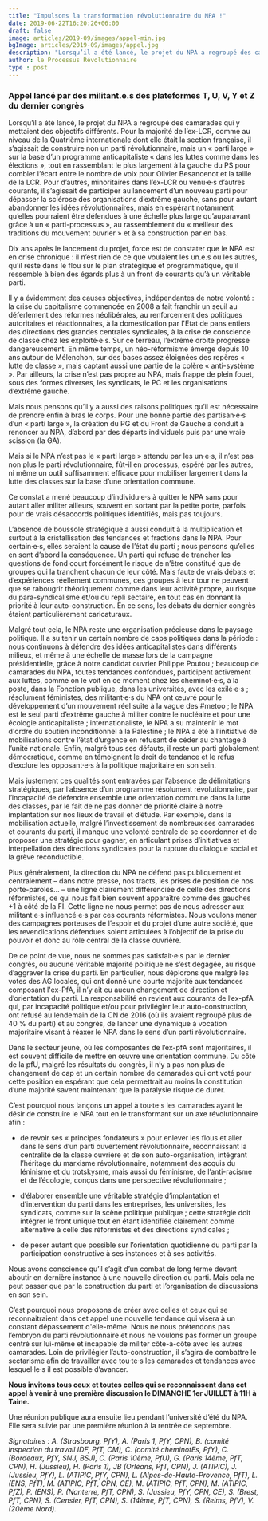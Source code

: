 ```yaml
---
title: "Impulsons la transformation révolutionnaire du NPA !"
date: 2019-06-22T16:20:26+06:00
draft: false
image: articles/2019-09/images/appel-min.jpg
bgImage: articles/2019-09/images/appel.jpg
description: "Lorsqu’il a été lancé, le projet du NPA a regroupé des camarades qui y mettaient des objectifs différents. Pour la majorité de l’ex-LCR, comme au niveau de la Quatrième internationale dont elle était la section française, il s’agissait de construire non un parti révolutionnaire, mais un « parti large » sur la base d’un programme anticapitaliste « dans les luttes comme dans les élections », tout en rassemblant le plus largement à la gauche du PS pour combler l’écart entre le nombre de voix pour Olivier Besancenot et la taille de la LCR. Pour d’autres, minoritaires dans l’ex-LCR ou venu·e·s d’autres courants, il s’agissait de participer au lancement d’un nouveau parti pour dépasser la sclérose des organisations d’extrême gauche, sans pour autant abandonner les idées révolutionnaires, mais en espérant notamment qu’elles pourraient être défendues à une échelle plus large qu’auparavant grâce à un « parti-processus », au rassemblement du « meilleur des traditions du mouvement ouvrier » et à sa construction par en bas."
author: le Processus Révolutionnaire
type : post
---
```

### Appel lancé par des militant.e.s des plateformes T, U, V, Y et Z du dernier congrès

Lorsqu’il a été lancé, le projet du NPA a regroupé des camarades qui y mettaient des objectifs différents. Pour la majorité de l’ex-LCR, comme au niveau de la Quatrième internationale dont elle était la section française, il s’agissait de construire non un parti révolutionnaire, mais un « parti large » sur la base d’un programme anticapitaliste « dans les luttes comme dans les élections », tout en rassemblant le plus largement à la gauche du PS pour combler l’écart entre le nombre de voix pour Olivier Besancenot et la taille de la LCR. Pour d’autres, minoritaires dans l’ex-LCR ou venu·e·s d’autres courants, il s’agissait de participer au lancement d’un nouveau parti pour dépasser la sclérose des organisations d’extrême gauche, sans pour autant abandonner les idées révolutionnaires, mais en espérant notamment qu’elles pourraient être défendues à une échelle plus large qu’auparavant grâce à un « parti-processus », au rassemblement du « meilleur des traditions du mouvement ouvrier » et à sa construction par en bas.

Dix ans après le lancement du projet, force est de constater que le NPA est en crise chronique : il n’est rien de ce que voulaient les un.e.s ou les autres, qu’il reste dans le flou sur le plan stratégique et programmatique, qu’il ressemble à bien des égards plus à un front de courants qu’à un véritable parti.

Il y a évidemment des causes objectives, indépendantes de notre volonté : la crise du capitalisme commencée en 2008 a fait franchir un seuil au déferlement des réformes néolibérales, au renforcement des politiques autoritaires et réactionnaires, à la domestication par l'Etat de pans entiers des directions des grandes centrales syndicales, à la crise de conscience de classe chez les exploité·e·s. Sur ce terreau, l’extrême droite progresse dangereusement. En même temps, un néo-réformisme émerge depuis 10 ans autour de Mélenchon, sur des bases assez éloignées des repères « lutte de classe », mais captant aussi une partie de la colère « anti-système ». Par ailleurs, la crise n’est pas propre au NPA, mais frappe de plein fouet, sous des formes diverses, les syndicats, le PC et les organisations d’extrême gauche.

Mais nous pensons qu’il y a aussi des raisons politiques qu’il est nécessaire de prendre enfin à bras le corps. Pour une bonne partie des partisan·e·s d’un « parti large », la création du PG et du Front de Gauche a conduit à renoncer au  NPA, d’abord par des départs individuels puis par une vraie scission (la GA).

Mais si le NPA n’est pas le « parti large » attendu par les un·e·s, il n’est pas non plus le parti révolutionnaire, fût-il en processus, espéré par les autres, ni même un outil  suffisamment efficace pour mobiliser largement dans la lutte des classes sur la base d’une orientation commune.

Ce constat a mené beaucoup d’individu·e·s à quitter le NPA sans pour autant aller militer ailleurs, souvent en sortant par la petite porte, parfois pour de vrais désaccords politiques identifiés, mais pas toujours.

L’absence de boussole stratégique a aussi conduit  à la multiplication et surtout à la cristallisation des tendances et fractions dans le NPA. Pour certain·e·s, elles seraient la cause de l’état du parti ; nous pensons qu’elles en sont d’abord la conséquence. Un parti qui refuse de trancher les questions de fond court forcément le risque de n’être constitué que de groupes qui la tranchent chacun de leur côté. Mais faute de vrais débats et d’expériences réellement communes, ces groupes à leur tour ne peuvent que se rabougrir théoriquement comme dans leur activité propre, au risque du para-syndicalisme et/ou du  repli sectaire, en tout cas en donnant la priorité à leur auto-construction. En ce sens, les débats du dernier congrès étaient particulièrement caricaturaux.

Malgré tout cela, le NPA reste une organisation précieuse dans le paysage politique. Il a su tenir un certain nombre de caps politiques dans la période : nous continuons à défendre des idées anticapitalistes dans différents milieux, et même à une échelle de masse lors de la campagne présidentielle, grâce à notre candidat ouvrier Philippe Poutou ; beaucoup de camarades du NPA, toutes tendances confondues, participent activement aux luttes, comme on le voit en ce moment chez les cheminot·e·s, à la poste, dans la Fonction publique, dans les universités, avec les exilé·e·s  ; résolument féministes, des militant·e·s du NPA ont œuvré pour le développement d’un mouvement réel suite à la vague des #metoo ; le NPA est le seul parti d’extrême gauche à militer contre le nucléaire et pour une écologie anticapitaliste ; internationaliste, le NPA a su maintenir le mot d'ordre du soutien inconditionnel à la Palestine ; le NPA a été à l’initiative de mobilisations contre l’état d’urgence en refusant de céder au chantage à l’unité nationale. Enfin, malgré tous ses défauts, il reste un parti globalement démocratique, comme en témoignent le droit de tendance et le refus d’exclure les opposant·e·s à la politique majoritaire en son sein.

Mais justement ces qualités sont entravées par l’absence de délimitations stratégiques, par l’absence d’un programme résolument révolutionnaire, par l’incapacité de défendre ensemble une orientation commune dans la lutte des classes, par le fait de ne pas donner de priorité claire à notre implantation sur nos lieux de travail et d’étude. Par exemple, dans la mobilisation actuelle, malgré l’investissement de nombreux·ses camarades et courants du parti, il manque une volonté centrale de se coordonner et de proposer une stratégie pour gagner, en articulant prises d’initiatives et interpellation des directions syndicales pour la rupture du dialogue social et la grève reconductible.

Plus généralement, la direction du NPA ne défend pas publiquement et centralement – dans notre presse, nos tracts, les prises de position de nos porte-paroles… – une ligne clairement différenciée de celle des directions réformistes, ce qui nous fait bien souvent apparaître comme des gauches +1 à côté de la FI. Cette ligne ne nous permet pas de nous adresser aux militant·e·s influencé·e·s par ces courants réformistes. Nous voulons mener des campagnes porteuses de l’espoir et du projet d’une autre société, que les revendications défendues soient articulées à l’objectif de la prise du pouvoir et donc au rôle central de la classe ouvrière.

De ce point de vue, nous ne sommes pas satisfait·e·s par le dernier congrès, où aucune véritable majorité politique ne s’est dégagée, au risque d’aggraver la crise du parti. En particulier, nous déplorons que malgré les votes des AG locales, qui ont donné une courte majorité aux tendances composant l'ex-PfA, il n’y ait eu aucun changement de direction et d’orientation du parti. La responsabilité en revient aux courants de l’ex-pfA qui, par incapacité politique et/ou pour privilégier leur auto-construction, ont refusé au lendemain de la CN de 2016 (où ils avaient regroupé plus de 40 % du parti) et au congrès, de lancer une dynamique à vocation majoritaire visant à réaxer le NPA dans le sens d’un parti révolutionnaire.

Dans le secteur jeune, où les composantes de l’ex-pfA sont majoritaires, il est souvent difficile de mettre en œuvre une orientation commune. Du côté de la pfU, malgré les résultats du congrès, il n’y a pas non plus de changement de cap et un certain nombre de camarades qui ont voté pour cette position en espérant que cela permettrait au moins la constitution d’une majorité savent maintenant que la paralysie risque de durer.

C’est pourquoi nous lançons un appel à tou·te·s les camarades ayant le désir de construire le NPA tout en le transformant sur un axe révolutionnaire afin :

- de revoir ses « principes fondateurs » pour enlever les flous et aller dans le sens d’un parti ouvertement révolutionnaire, reconnaissant la centralité de la classe ouvrière et de son auto-organisation, intégrant l’héritage du marxisme révolutionnaire, notamment des acquis du léninisme et du trotskysme, mais aussi du féminisme, de l’anti-racisme et de l’écologie, conçus dans une perspective révolutionnaire ;

- d’élaborer ensemble une véritable stratégie d’implantation et d’intervention du parti dans les entreprises, les universités, les syndicats, comme sur la scène politique publique ; cette stratégie doit intégrer le front unique tout en étant identifiée clairement comme alternative à celle des réformistes et des directions syndicales ;

- de peser autant que possible sur l’orientation quotidienne du parti par la participation constructive à ses instances et à ses activités.

Nous avons conscience qu’il s’agit d’un combat de long terme devant aboutir en dernière instance à une nouvelle direction du parti. Mais cela ne peut passer que par la construction du parti et l’organisation de discussions en son sein.

C’est pourquoi nous proposons de créer avec celles et ceux qui se reconnaitraient dans cet appel une nouvelle tendance qui visera à un constant dépassement d'elle-même. Nous ne nous prétendons pas l’embryon du parti révolutionnaire et nous ne voulons pas former un groupe centré sur lui-même et incapable de militer côte-à-côte avec les autres camarades. Loin de privilégier l’auto-construction, il s’agira de combattre le sectarisme afin de travailler avec tou·te·s les camarades et tendances avec lesquel·le·s il est possible d’avancer.

**Nous invitons tous ceux et toutes celles qui se reconnaissent dans cet appel à venir à une première discussion le DIMANCHE 1er JUILLET à 11H à Taine.**

Une réunion publique aura ensuite lieu pendant l’université d’été du NPA. Elle sera suivie par une première réunion à la rentrée de septembre.

_Signataires :
A. (Strasbourg, PfY), A. (Paris 1, PfY, CPN), B. (comité inspection du travail IDF, PfT, CM), C. (comité cheminotEs, PfY), C. (Bordeaux, PfY, SNJ, BSJ), C. (Paris 10ème, PfU), G. (Paris 14ème, PfT, CPN), H. (Jussieu), H. (Paris 1), JB (Orléans, PfT, CPN), J. (ATIPIC), J. (Jussieu, PfY), L. (ATIPIC, PfY, CPN), L. (Alpes-de-Haute-Provence, PfT), L. (ENS, PfT), M. (ATIPIC, PfT, CPN, CE), M. (ATIPIC, PfT, CPN), M. (ATIPIC, PfZ), P. (ENS), P. (Nanterre, PfT, CPN), S. (Jussieu, PfY, CPN, CE), S. (Brest, PfT, CPN), S. (Censier, PfT, CPN), S. (14ème, PfT, CPN), S. (Reims, PfV), V. (20ème Nord)._

